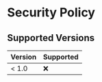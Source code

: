 # Security Policy

## Supported Versions


| Version | Supported          |
| ------- | ------------------ |
| < 1.0   | :x:                |
